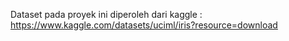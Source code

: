 Dataset pada proyek ini diperoleh dari kaggle : https://www.kaggle.com/datasets/uciml/iris?resource=download
